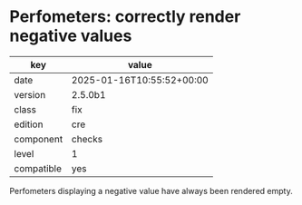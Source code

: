 [//]: # (werk v2)
# Perfometers: correctly render negative values

key        | value
---------- | ---
date       | 2025-01-16T10:55:52+00:00
version    | 2.5.0b1
class      | fix
edition    | cre
component  | checks
level      | 1
compatible | yes

Perfometers displaying a negative value have always been rendered empty.
